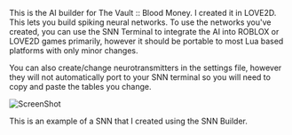This is the AI builder for The Vault :: Blood Money. I created it in LOVE2D. This lets you build spiking neural networks. To use the networks you've created, you can use the SNN Terminal to integrate the AI into ROBLOX or LOVE2D games primarily, however it should be portable to most Lua based platforms with only minor changes. 

You can also create/change neurotransmitters in the settings file, however they will not automatically port to your SNN terminal so you will need to copy and paste the tables you change.

![ScreenShot](https://raw.githubusercontent.com/WaffloidRBX/SNN-Builder/master/example.png)

This is an example of a SNN that I created using the SNN Builder.
